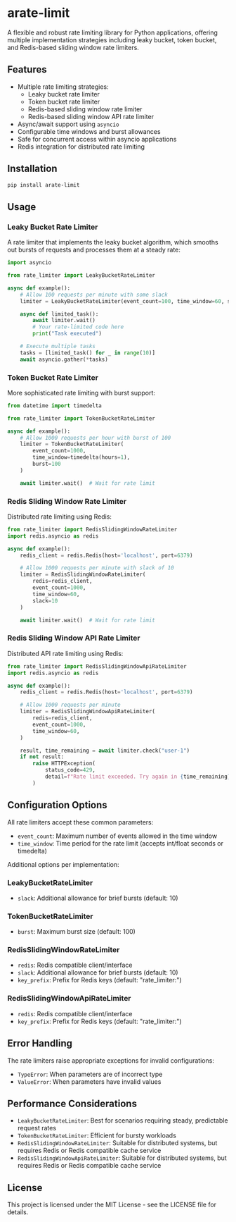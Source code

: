# arate-limit

A flexible and robust rate limiting library for Python applications, offering multiple implementation strategies including leaky bucket, token bucket, and Redis-based sliding window rate limiters.

## Features

- Multiple rate limiting strategies:
  - Leaky bucket rate limiter
  - Token bucket rate limiter
  - Redis-based sliding window rate limiter
  - Redis-based sliding window API rate limiter
- Async/await support using `asyncio`
- Configurable time windows and burst allowances
- Safe for concurrent access within asyncio applications
- Redis integration for distributed rate limiting

## Installation

```bash
pip install arate-limit
```

## Usage

### Leaky Bucket Rate Limiter

A rate limiter that implements the leaky bucket algorithm, which smooths out bursts of requests and processes them at a steady rate:

```python
import asyncio

from rate_limiter import LeakyBucketRateLimiter

async def example():
    # Allow 100 requests per minute with some slack
    limiter = LeakyBucketRateLimiter(event_count=100, time_window=60, slack=10)

    async def limited_task():
        await limiter.wait()
        # Your rate-limited code here
        print("Task executed")

    # Execute multiple tasks
    tasks = [limited_task() for _ in range(10)]
    await asyncio.gather(*tasks)
```

### Token Bucket Rate Limiter

More sophisticated rate limiting with burst support:

```python
from datetime import timedelta

from rate_limiter import TokenBucketRateLimiter

async def example():
    # Allow 1000 requests per hour with burst of 100
    limiter = TokenBucketRateLimiter(
        event_count=1000,
        time_window=timedelta(hours=1),
        burst=100
    )

    await limiter.wait()  # Wait for rate limit
```

### Redis Sliding Window Rate Limiter

Distributed rate limiting using Redis:

```python
from rate_limiter import RedisSlidingWindowRateLimiter
import redis.asyncio as redis

async def example():
    redis_client = redis.Redis(host='localhost', port=6379)

    # Allow 1000 requests per minute with slack of 10
    limiter = RedisSlidingWindowRateLimiter(
        redis=redis_client,
        event_count=1000,
        time_window=60,
        slack=10
    )

    await limiter.wait()  # Wait for rate limit
```

### Redis Sliding Window API Rate Limiter

Distributed API rate limiting using Redis:

```python
from rate_limiter import RedisSlidingWindowApiRateLimiter
import redis.asyncio as redis

async def example():
    redis_client = redis.Redis(host='localhost', port=6379)

    # Allow 1000 requests per minute
    limiter = RedisSlidingWindowApiRateLimiter(
        redis=redis_client,
        event_count=1000,
        time_window=60,
    )

    result, time_remaining = await limiter.check("user-1")
    if not result:
        raise HTTPException(
            status_code=429,
            detail=f"Rate limit exceeded. Try again in {time_remaining} seconds"
        )
```

## Configuration Options

All rate limiters accept these common parameters:

- `event_count`: Maximum number of events allowed in the time window
- `time_window`: Time period for the rate limit (accepts int/float seconds or timedelta)

Additional options per implementation:

### LeakyBucketRateLimiter
- `slack`: Additional allowance for brief bursts (default: 10)

### TokenBucketRateLimiter
- `burst`: Maximum burst size (default: 100)

### RedisSlidingWindowRateLimiter
- `redis`: Redis compatible client/interface
- `slack`: Additional allowance for brief bursts (default: 10)
- `key_prefix`: Prefix for Redis keys (default: "rate_limiter:")

### RedisSlidingWindowApiRateLimiter
- `redis`: Redis compatible client/interface
- `key_prefix`: Prefix for Redis keys (default: "rate_limiter:")

## Error Handling

The rate limiters raise appropriate exceptions for invalid configurations:

- `TypeError`: When parameters are of incorrect type
- `ValueError`: When parameters have invalid values

## Performance Considerations

- `LeakyBucketRateLimiter`: Best for scenarios requiring steady, predictable request rates
- `TokenBucketRateLimiter`: Efficient for bursty workloads
- `RedisSlidingWindowRateLimiter`: Suitable for distributed systems, but requires Redis or Redis compatible cache service
- `RedisSlidingWindowApiRateLimiter`: Suitable for distributed systems, but requires Redis or Redis compatible cache service

## License

This project is licensed under the MIT License - see the LICENSE file for details.
